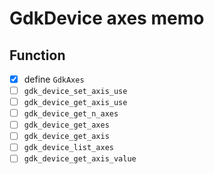 GdkDevice axes memo
===================

Function
--------

* [x] define `GdkAxes`
* [ ] `gdk_device_set_axis_use`
* [ ] `gdk_device_get_axis_use`
* [ ] `gdk_device_get_n_axes`
* [ ] `gdk_device_get_axes`
* [ ] `gdk_device_get_axis`
* [ ] `gdk_device_list_axes`
* [ ] `gdk_device_get_axis_value`
